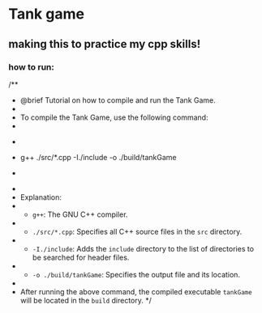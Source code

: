 # Tank game

## making this to practice my cpp skills!

### how to run:

/**
 * @brief Tutorial on how to compile and run the Tank Game.
 *
 * To compile the Tank Game, use the following command:
 * 
 * ```sh
 * g++ ./src/*.cpp -I./include -o ./build/tankGame
 * ```
 *
 * Explanation:
 * - `g++`: The GNU C++ compiler.
 * - `./src/*.cpp`: Specifies all C++ source files in the `src` directory.
 * - `-I./include`: Adds the `include` directory to the list of directories to be searched for header files.
 * - `-o ./build/tankGame`: Specifies the output file and its location.
 *
 * After running the above command, the compiled executable `tankGame` will be located in the `build` directory.
 */